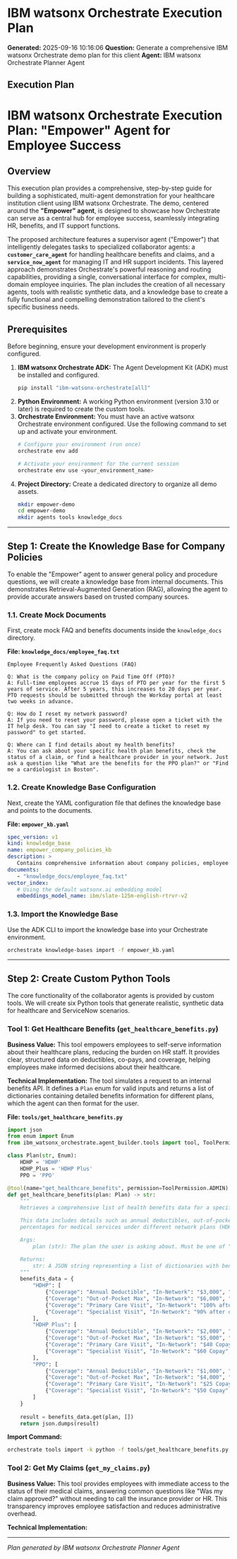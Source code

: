 # IBM watsonx Orchestrate Execution Plan

**Generated:** 2025-09-16 10:16:06
**Question:** Generate a comprehensive IBM watsonx Orchestrate demo plan for this client
**Agent:** IBM watsonx Orchestrate Planner Agent

## Execution Plan

# IBM watsonx Orchestrate Execution Plan: "Empower" Agent for Employee Success

## Overview
This execution plan provides a comprehensive, step-by-step guide for building a sophisticated, multi-agent demonstration for your healthcare institution client using IBM watsonx Orchestrate. The demo, centered around the **"Empower" agent**, is designed to showcase how Orchestrate can serve as a central hub for employee success, seamlessly integrating HR, benefits, and IT support functions.

The proposed architecture features a supervisor agent ("Empower") that intelligently delegates tasks to specialized collaborator agents: a **`customer_care_agent`** for handling healthcare benefits and claims, and a **`service_now_agent`** for managing IT and HR support incidents. This layered approach demonstrates Orchestrate's powerful reasoning and routing capabilities, providing a single, conversational interface for complex, multi-domain employee inquiries. The plan includes the creation of all necessary agents, tools with realistic synthetic data, and a knowledge base to create a fully functional and compelling demonstration tailored to the client's specific business needs.

## Prerequisites
Before beginning, ensure your development environment is properly configured.

1.  **IBM watsonx Orchestrate ADK:** The Agent Development Kit (ADK) must be installed and configured.
    ```bash
    pip install "ibm-watsonx-orchestrate[all]"
    ```
2.  **Python Environment:** A working Python environment (version 3.10 or later) is required to create the custom tools.
3.  **Orchestrate Environment:** You must have an active watsonx Orchestrate environment configured. Use the following command to set up and activate your environment.
    ```bash
    # Configure your environment (run once)
    orchestrate env add
    
    # Activate your environment for the current session
    orchestrate env use <your_environment_name>
    ```
4.  **Project Directory:** Create a dedicated directory to organize all demo assets.
    ```bash
    mkdir empower-demo
    cd empower-demo
    mkdir agents tools knowledge_docs
    ```

---

## Step 1: Create the Knowledge Base for Company Policies

To enable the "Empower" agent to answer general policy and procedure questions, we will create a knowledge base from internal documents. This demonstrates Retrieval-Augmented Generation (RAG), allowing the agent to provide accurate answers based on trusted company sources.

### 1.1. Create Mock Documents
First, create mock FAQ and benefits documents inside the `knowledge_docs` directory.

**File: `knowledge_docs/employee_faq.txt`**
```text
Employee Frequently Asked Questions (FAQ)

Q: What is the company policy on Paid Time Off (PTO)?
A: Full-time employees accrue 15 days of PTO per year for the first 5 years of service. After 5 years, this increases to 20 days per year. PTO requests should be submitted through the Workday portal at least two weeks in advance.

Q: How do I reset my network password?
A: If you need to reset your password, please open a ticket with the IT help desk. You can say "I need to create a ticket to reset my password" to get started.

Q: Where can I find details about my health benefits?
A: You can ask about your specific health plan benefits, check the status of a claim, or find a healthcare provider in your network. Just ask a question like "What are the benefits for the PPO plan?" or "Find me a cardiologist in Boston".
```

### 1.2. Create Knowledge Base Configuration
Next, create the YAML configuration file that defines the knowledge base and points to the documents.

**File: `empower_kb.yaml`**
```yaml
spec_version: v1
kind: knowledge_base 
name: empower_company_policies_kb
description: >
   Contains comprehensive information about company policies, employee benefits, IT procedures, and frequently asked questions (FAQs). Use this to answer general employee inquiries about internal processes.
documents:
   - "knowledge_docs/employee_faq.txt"
vector_index:
   # Using the default watsonx.ai embedding model
   embeddings_model_name: ibm/slate-125m-english-rtrvr-v2
```

### 1.3. Import the Knowledge Base
Use the ADK CLI to import the knowledge base into your Orchestrate environment.

```bash
orchestrate knowledge-bases import -f empower_kb.yaml
```

---

## Step 2: Create Custom Python Tools

The core functionality of the collaborator agents is provided by custom tools. We will create six Python tools that generate realistic, synthetic data for healthcare and ServiceNow scenarios.

### Tool 1: Get Healthcare Benefits (`get_healthcare_benefits.py`)

**Business Value:** This tool empowers employees to self-serve information about their healthcare plans, reducing the burden on HR staff. It provides clear, structured data on deductibles, co-pays, and coverage, helping employees make informed decisions about their healthcare.

**Technical Implementation:** The tool simulates a request to an internal benefits API. It defines a `Plan` enum for valid inputs and returns a list of dictionaries containing detailed benefits information for different plans, which the agent can then format for the user.

**File: `tools/get_healthcare_benefits.py`**
```python
import json
from enum import Enum
from ibm_watsonx_orchestrate.agent_builder.tools import tool, ToolPermission

class Plan(str, Enum):
    HDHP = 'HDHP'
    HDHP_Plus = 'HDHP Plus'
    PPO = 'PPO'

@tool(name="get_healthcare_benefits", permission=ToolPermission.ADMIN)
def get_healthcare_benefits(plan: Plan) -> str:
    """
    Retrieves a comprehensive list of health benefits data for a specific plan variant.

    This data includes details such as annual deductibles, out-of-pocket maximums, and various co-pays or
    percentages for medical services under different network plans (HDHP, HDHP Plus, and PPO).

    Args:
        plan (str): The plan the user is asking about. Must be one of "HDHP", "HDHP Plus", or "PPO".

    Returns:
        str: A JSON string representing a list of dictionaries with benefit details for the requested plan.
    """
    benefits_data = {
        "HDHP": [
            {"Coverage": "Annual Deductible", "In-Network": "$3,000", "Out-of-Network": "$6,000"},
            {"Coverage": "Out-of-Pocket Max", "In-Network": "$6,000", "Out-of-Network": "$12,000"},
            {"Coverage": "Primary Care Visit", "In-Network": "100% after deductible", "Out-of-Network": "70% after deductible"},
            {"Coverage": "Specialist Visit", "In-Network": "90% after deductible", "Out-of-Network": "60% after deductible"},
        ],
        "HDHP Plus": [
            {"Coverage": "Annual Deductible", "In-Network": "$2,000", "Out-of-Network": "$4,000"},
            {"Coverage": "Out-of-Pocket Max", "In-Network": "$5,000", "Out-of-Network": "$10,000"},
            {"Coverage": "Primary Care Visit", "In-Network": "$40 Copay", "Out-of-Network": "70% after deductible"},
            {"Coverage": "Specialist Visit", "In-Network": "$60 Copay", "Out-of-Network": "60% after deductible"},
        ],
        "PPO": [
            {"Coverage": "Annual Deductible", "In-Network": "$1,000", "Out-of-Network": "$2,500"},
            {"Coverage": "Out-of-Pocket Max", "In-Network": "$4,000", "Out-of-Network": "$8,000"},
            {"Coverage": "Primary Care Visit", "In-Network": "$25 Copay", "Out-of-Network": "80% after deductible"},
            {"Coverage": "Specialist Visit", "In-Network": "$50 Copay", "Out-of-Network": "70% after deductible"},
        ]
    }
    
    result = benefits_data.get(plan, [])
    return json.dumps(result)

```
**Import Command:**
```bash
orchestrate tools import -k python -f tools/get_healthcare_benefits.py
```

### Tool 2: Get My Claims (`get_my_claims.py`)

**Business Value:** This tool provides employees with immediate access to the status of their medical claims, answering common questions like "Was my claim approved?" without needing to call the insurance provider or HR. This transparency improves employee satisfaction and reduces administrative overhead.

**Technical Implementation:**

---
*Plan generated by IBM watsonx Orchestrate Planner Agent*
